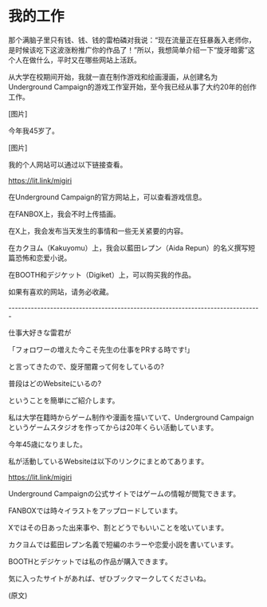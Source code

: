 # 我的工作 
那个满脑子里只有钱、钱、钱的雷柏磷对我说：“现在流量正在狂暴轰入老师你，是时候该吃下这波涨粉推广你的作品了！”所以，我想简单介绍一下“旋牙暗雾”这个人在做什么，平时又在哪些网站上活跃。

  


从大学在校期间开始，我就一直在制作游戏和绘画漫画，从创建名为Underground Campaign的游戏工作室开始，至今我已经从事了大约20年的创作工作。

  


[图片]

  


今年我45岁了。

[图片]

  


我的个人网站可以通过以下链接查看。

  


https://lit.link/migiri

  


在Underground Campaign的官方网站上，可以查看游戏信息。

在FANBOX上，我会不时上传插画。

在X上，我会发布当天发生的事情和一些无关紧要的内容。

在カクヨム（Kakuyomu）上，我会以藍田レプン（Aida Repun）的名义撰写短篇恐怖和恋爱小说。

在BOOTH和デジケット（Digiket）上，可以购买我的作品。

  


如果有喜欢的网站，请务必收藏。

\-------------------------------------------------------------------------------

仕事大好きな雷君が

「フォロワーの増えた今こそ先生の仕事をPRする時です!」

と言ってきたので、旋牙闇霧って何をしているの?

普段はどのWebsiteにいるの?

ということを簡単にご紹介します。

  


私は大学在籍時からゲーム制作や漫画を描いていて、Underground Campaignというゲームスタジオを作ってからは20年くらい活動しています。

今年45歳になりました。

  


私が活動しているWebsiteは以下のリンクにまとめてあります。

  


https://lit.link/migiri

  


Underground Campaignの公式サイトではゲームの情報が閲覧できます。

FANBOXでは時々イラストをアップロードしています。

Xではその日あった出来事や、割とどうでもいいことを呟いています。

カクヨムでは藍田レプン名義で短編のホラーや恋愛小説を書いています。

BOOTHとデジケットでは私の作品が購入できます。

  


気に入ったサイトがあれば、ぜひブックマークしてくださいね。

(原文)

  


  


  

